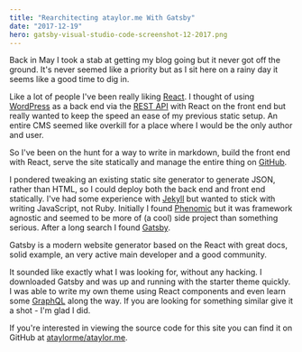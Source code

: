 ```yaml
---
title: "Rearchitecting ataylor.me With Gatsby"
date: "2017-12-19"
hero: gatsby-visual-studio-code-screenshot-12-2017.png
---
```


Back in May I took a stab at getting my blog going but it never got off the ground. It's never seemed like a priority but as I sit here on a rainy day it seems like a good time to dig in.

Like a lot of people I've been really liking [React](https://reactjs.org/). I thought of using [WordPress](https://wordpress.org/) as a back end via the [REST API](https://developer.wordpress.org/rest-api/) with React on the front end but really wanted to keep the speed an ease of my previous static setup. An entire CMS seemed like overkill for a place where I would be the only author and user.

So I've been on the hunt for a way to write in markdown, build the front end with React, serve the site statically and manage the entire thing on [GitHub](https://github.com/).

I pondered tweaking an existing static site generator to generate JSON, rather than HTML, so I could deploy both the back end and front end statically. I've had some experience with [Jekyll](https://jekyllrb.com/) but wanted to stick with writing JavaScript, not Ruby. Initially I found [Phenomic](https://phenomic.io/) but it was framework agnostic and seemed to be more of (a cool) side project than something serious. After a long search I found [Gatsby](https://www.gatsbyjs.org/). 

Gatsby is a modern website generator based on the React with great docs, solid example, an very active main developer and a good community.

It sounded like exactly what I was looking for, without any hacking. I downloaded Gatsby and was up and running with the starter theme quickly. I was able to write my own theme using React components and even learn some [GraphQL](http://graphql.org/) along the way. If you are looking for something similar give it a shot - I'm glad I did.

If you're interested in viewing the source code for this site you can find it on GitHub at [ataylorme/ataylor.me](https://github.com/ataylorme/ataylor.me).
